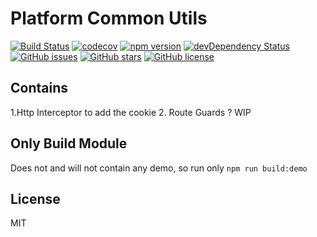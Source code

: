 # Platform Common Utils
[![Build Status](https://travis-ci.org/ketan-gote/projectmsui.svg?branch=master)](https://travis-ci.org/ketan-gote/projectmsui)
[![codecov](https://codecov.io/gh/ketan-gote/projectmsui/branch/master/graph/badge.svg)](https://codecov.io/gh/ketan-gote/projectmsui)
[![npm version](https://badge.fury.io/js/projectmsui.svg)](http://badge.fury.io/js/projectmsui)
[![devDependency Status](https://david-dm.org/ketan-gote/projectmsui/dev-status.svg)](https://david-dm.org/ketan-gote/projectmsui?type=dev)
[![GitHub issues](https://img.shields.io/github/issues/ketan-gote/projectmsui.svg)](https://github.com/ketan-gote/projectmsui/issues)
[![GitHub stars](https://img.shields.io/github/stars/ketan-gote/projectmsui.svg)](https://github.com/ketan-gote/projectmsui/stargazers)
[![GitHub license](https://img.shields.io/badge/license-MIT-blue.svg)](https://raw.githubusercontent.com/ketan-gote/projectmsui/master/LICENSE)

## Contains

1.Http Interceptor to add the cookie
2. Route Guards ? WIP

## Only Build Module
Does not and will not contain any demo, so run only ```npm run build:demo```


## License

MIT
